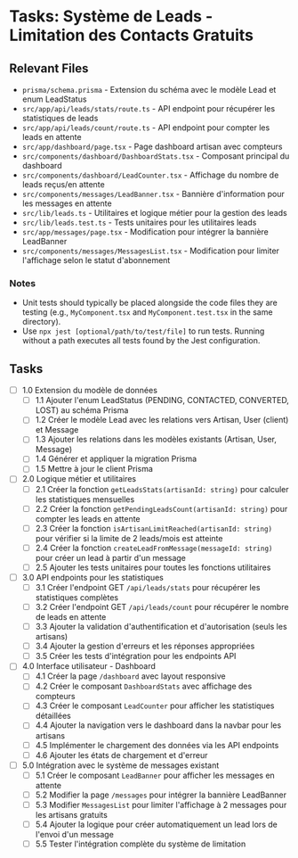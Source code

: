 # Tasks: Système de Leads - Limitation des Contacts Gratuits

## Relevant Files

- `prisma/schema.prisma` - Extension du schéma avec le modèle Lead et enum LeadStatus
- `src/app/api/leads/stats/route.ts` - API endpoint pour récupérer les statistiques de leads
- `src/app/api/leads/count/route.ts` - API endpoint pour compter les leads en attente
- `src/app/dashboard/page.tsx` - Page dashboard artisan avec compteurs
- `src/components/dashboard/DashboardStats.tsx` - Composant principal du dashboard
- `src/components/dashboard/LeadCounter.tsx` - Affichage du nombre de leads reçus/en attente
- `src/components/messages/LeadBanner.tsx` - Bannière d'information pour les messages en attente
- `src/lib/leads.ts` - Utilitaires et logique métier pour la gestion des leads
- `src/lib/leads.test.ts` - Tests unitaires pour les utilitaires leads
- `src/app/messages/page.tsx` - Modification pour intégrer la bannière LeadBanner
- `src/components/messages/MessagesList.tsx` - Modification pour limiter l'affichage selon le statut d'abonnement

### Notes

- Unit tests should typically be placed alongside the code files they are testing (e.g., `MyComponent.tsx` and `MyComponent.test.tsx` in the same directory).
- Use `npx jest [optional/path/to/test/file]` to run tests. Running without a path executes all tests found by the Jest configuration.

## Tasks

- [ ] 1.0 Extension du modèle de données
  - [ ] 1.1 Ajouter l'enum LeadStatus (PENDING, CONTACTED, CONVERTED, LOST) au schéma Prisma
  - [ ] 1.2 Créer le modèle Lead avec les relations vers Artisan, User (client) et Message
  - [ ] 1.3 Ajouter les relations dans les modèles existants (Artisan, User, Message)
  - [ ] 1.4 Générer et appliquer la migration Prisma
  - [ ] 1.5 Mettre à jour le client Prisma

- [ ] 2.0 Logique métier et utilitaires
  - [ ] 2.1 Créer la fonction `getLeadsStats(artisanId: string)` pour calculer les statistiques mensuelles
  - [ ] 2.2 Créer la fonction `getPendingLeadsCount(artisanId: string)` pour compter les leads en attente
  - [ ] 2.3 Créer la fonction `isArtisanLimitReached(artisanId: string)` pour vérifier si la limite de 2 leads/mois est atteinte
  - [ ] 2.4 Créer la fonction `createLeadFromMessage(messageId: string)` pour créer un lead à partir d'un message
  - [ ] 2.5 Ajouter les tests unitaires pour toutes les fonctions utilitaires

- [ ] 3.0 API endpoints pour les statistiques
  - [ ] 3.1 Créer l'endpoint GET `/api/leads/stats` pour récupérer les statistiques complètes
  - [ ] 3.2 Créer l'endpoint GET `/api/leads/count` pour récupérer le nombre de leads en attente
  - [ ] 3.3 Ajouter la validation d'authentification et d'autorisation (seuls les artisans)
  - [ ] 3.4 Ajouter la gestion d'erreurs et les réponses appropriées
  - [ ] 3.5 Créer les tests d'intégration pour les endpoints API

- [ ] 4.0 Interface utilisateur - Dashboard
  - [ ] 4.1 Créer la page `/dashboard` avec layout responsive
  - [ ] 4.2 Créer le composant `DashboardStats` avec affichage des compteurs
  - [ ] 4.3 Créer le composant `LeadCounter` pour afficher les statistiques détaillées
  - [ ] 4.4 Ajouter la navigation vers le dashboard dans la navbar pour les artisans
  - [ ] 4.5 Implémenter le chargement des données via les API endpoints
  - [ ] 4.6 Ajouter les états de chargement et d'erreur

- [ ] 5.0 Intégration avec le système de messages existant
  - [ ] 5.1 Créer le composant `LeadBanner` pour afficher les messages en attente
  - [ ] 5.2 Modifier la page `/messages` pour intégrer la bannière LeadBanner
  - [ ] 5.3 Modifier `MessagesList` pour limiter l'affichage à 2 messages pour les artisans gratuits
  - [ ] 5.4 Ajouter la logique pour créer automatiquement un lead lors de l'envoi d'un message
  - [ ] 5.5 Tester l'intégration complète du système de limitation 
